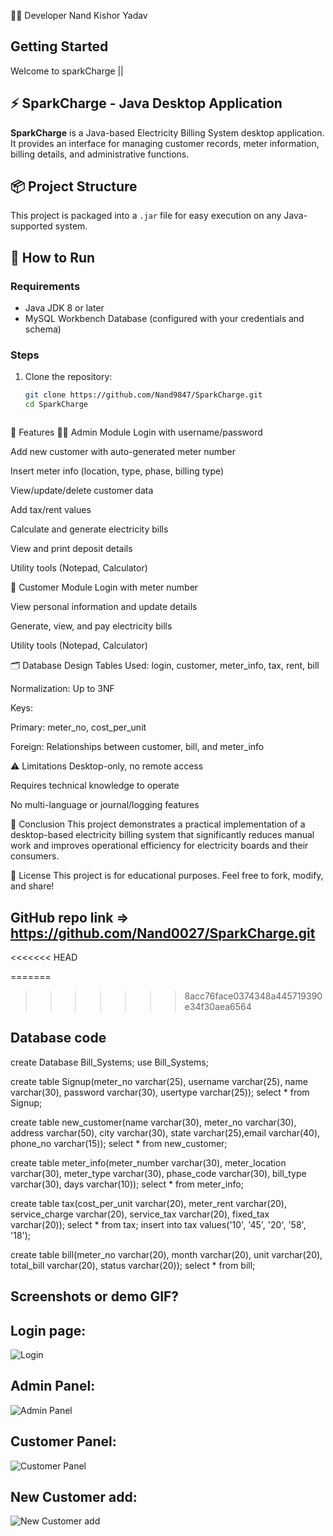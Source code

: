 👨‍💻 Developer
Nand Kishor Yadav


## Getting Started
Welcome to sparkCharge ||


## ⚡ SparkCharge - Java Desktop Application

**SparkCharge** is a Java-based Electricity Billing System desktop application. It provides an interface for managing customer records, meter information, billing details, and administrative functions.

## 📦 Project Structure

This project is packaged into a `.jar` file for easy execution on any Java-supported system.

## 🚀 How to Run

### Requirements
- Java JDK 8 or later
- MySQL Workbench Database (configured with your credentials and schema)

### Steps
1. Clone the repository:
   ```bash
   git clone https://github.com/Nand9847/SparkCharge.git
   cd SparkCharge



🎯 Features
👨‍💼 Admin Module
Login with username/password

Add new customer with auto-generated meter number

Insert meter info (location, type, phase, billing type)

View/update/delete customer data

Add tax/rent values

Calculate and generate electricity bills

View and print deposit details

Utility tools (Notepad, Calculator)

👤 Customer Module
Login with meter number

View personal information and update details

Generate, view, and pay electricity bills

Utility tools (Notepad, Calculator)




🗂️ Database Design
Tables Used:
login, customer, meter_info, tax, rent, bill

Normalization: Up to 3NF

Keys:

Primary: meter_no, cost_per_unit

Foreign: Relationships between customer, bill, and meter_info




⚠️ Limitations
Desktop-only, no remote access

Requires technical knowledge to operate

No multi-language or journal/logging features




🙌 Conclusion
This project demonstrates a practical implementation of a desktop-based electricity billing system that significantly reduces manual work and improves operational efficiency for electricity boards and their consumers.




📜 License
This project is for educational purposes. Feel free to fork, modify, and share!






## GitHub repo link => https://github.com/Nand0027/SparkCharge.git
<<<<<<< HEAD

=======
>>>>>>> 8acc76face0374348a445719390e34f30aea6564
## Database code 

create Database Bill_Systems;
use Bill_Systems;

create table Signup(meter_no varchar(25), username varchar(25), name varchar(30), password varchar(30), usertype varchar(25));
select * from Signup;

create table new_customer(name varchar(30), meter_no varchar(30), address varchar(50), city varchar(30), state varchar(25),email varchar(40), phone_no varchar(15));
select * from new_customer;

create table meter_info(meter_number varchar(30), meter_location varchar(30), meter_type varchar(30), phase_code varchar(30), bill_type varchar(30), days varchar(10));
select * from meter_info;


create table tax(cost_per_unit varchar(20), meter_rent varchar(20), service_charge varchar(20), service_tax varchar(20), fixed_tax varchar(20));
select * from tax;
insert into tax values('10', '45', '20', '58', '18');


create table bill(meter_no varchar(20), month varchar(20), unit varchar(20), total_bill varchar(20), status varchar(20));
select * from bill;



## Screenshots or demo GIF?


## Login page:
![Login](ScreenShot/Screenshot%202025-07-30%20115605.png)


## Admin Panel:
![Admin Panel](ScreenShot/Screenshot%202025-07-30%20115848.png)


## Customer Panel:
![Customer Panel](ScreenShot/Screenshot%202025-07-30%20120632.png)

## New Customer add:
![New Customer add](ScreenShot/Screenshot%202025-07-30%20115908.png)
